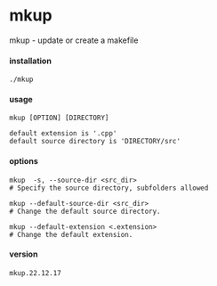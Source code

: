 # mkup
mkup - update or create a makefile

#### installation
```
./mkup
```

#### usage
```
mkup [OPTION] [DIRECTORY]
```

```
default extension is '.cpp'
default source directory is 'DIRECTORY/src'
```

#### options
```
mkup  -s, --source-dir <src_dir>
# Specify the source directory, subfolders allowed
```
```
mkup --default-source-dir <src_dir>
# Change the default source directory.
```
```
mkup --default-extension <.extension>
# Change the default extension.
```

#### version
```
mkup.22.12.17
```

